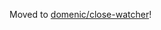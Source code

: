 Moved to [domenic/close-watcher](https://github.com/domenic/close-watcher/blob/main/security-privacy-questionnaire.md)!

